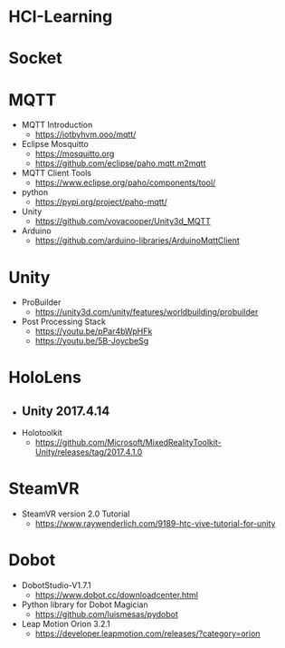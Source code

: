 # HCI-Learning

# Socket

# MQTT
- MQTT Introduction
  - https://iotbyhvm.ooo/mqtt/
- Eclipse Mosquitto
  - https://mosquitto.org
  - https://github.com/eclipse/paho.mqtt.m2mqtt
- MQTT Client Tools
  - https://www.eclipse.org/paho/components/tool/
- python
  - https://pypi.org/project/paho-mqtt/
- Unity
  - https://github.com/vovacooper/Unity3d_MQTT
- Arduino
  - https://github.com/arduino-libraries/ArduinoMqttClient

# Unity
  - ProBuilder
    - https://unity3d.com/unity/features/worldbuilding/probuilder
  - Post Processing Stack
    - https://youtu.be/pPar4bWpHFk
    - https://youtu.be/5B-JoycbeSg

# HoloLens
- Unity 2017.4.14
  - 
- Holotoolkit
  - https://github.com/Microsoft/MixedRealityToolkit-Unity/releases/tag/2017.4.1.0
  
# SteamVR
- SteamVR version 2.0 Tutorial
  - https://www.raywenderlich.com/9189-htc-vive-tutorial-for-unity
  
# Dobot
- DobotStudio-V1.7.1
  - https://www.dobot.cc/downloadcenter.html
- Python library for Dobot Magician
  - https://github.com/luismesas/pydobot
- Leap Motion Orion 3.2.1
  - https://developer.leapmotion.com/releases/?category=orion
